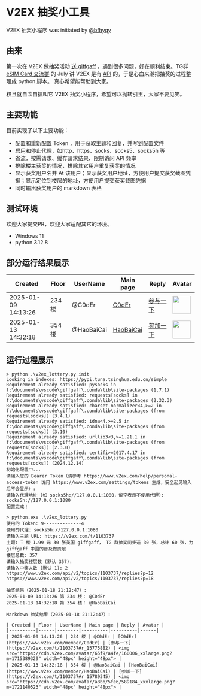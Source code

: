 # V2EX 抽奖小工具
V2EX 抽奖小程序 was initiated by [@bfhyqy](https://www.v2ex.com/member/bfhyqy)

## 由来
第一次在 V2EX 做抽奖活动 [送 giffgaff](https://www.v2ex.com/t/1103737) ，遇到很多问题，好在顺利结束。TG群 [eSIM Card 交流群](https://t.me/esim_card_fans) 的 July 讲 V2EX 是有 [API](https://www.v2ex.com/help/personal-access-token) 的，于是心血来潮把抽奖的过程整理成 python 脚本。
真心希望能帮助到大家。

权且就自吹自擂叫它 V2EX 抽奖小程序，希望可以抛转引玉，大家不要见笑。

## 主要功能

目前实现了以下主要功能：
- 配置和重新配置 Token ，用于获取主题和回复，并写到配置文件
- 启用和停止代理，如http、https、socks、socks5、socks5h 等
- 省流，按需请求、缓存请求结果、限制访问 API 频率
- 排除楼主获奖的情况，排除其它用户重复获奖的情况
- 显示获奖用户名并 At 该用户；显示获奖用户地址，方便用户提交获奖截图凭据；显示定位到楼层的地址，方便用户提交获奖截图凭据
- 同时输出获奖用户的 markdown 表格

## 测试环境

欢迎大家提交PR，欢迎大家适配其它的环境。

- Windows 11
- python 3.12.8

## 部分运行结果展示

| Created | Floor | UserName | Main page | Reply | Avatar |
|----------|------|--------|----------|----------|------|
| 2025-01-09 14:13:26 | 234 楼 | @C0dEr | [C0dEr](https://www.v2ex.com/member/C0dEr) | [参与一下](https://v2ex.com/t/1103737#r_15775882) | <img src="https://cdn.v2ex.com/avatar/65f9/a4fe/160006_xxlarge.png?m=1715389329" width="48px" height="48px"> |
| 2025-01-13 14:32:18 | 354 楼 | @HaoBaiCai | [HaoBaiCai](https://www.v2ex.com/member/HaoBaiCai) | [参加一下](https://v2ex.com/t/1103737#r_15789345) | <img src="https://cdn.v2ex.com/avatar/a8bb/5fe6/589184_xxxlarge.png?m=1721140523" width="48px" height="48px"> |


## 运行过程展示

```
> python .\v2ex_lottery.py init
Looking in indexes: https://pypi.tuna.tsinghua.edu.cn/simple
Requirement already satisfied: pysocks in f:\documents\vscode\giffgaff\.conda\lib\site-packages (1.7.1)
Requirement already satisfied: requests[socks] in f:\documents\vscode\giffgaff\.conda\lib\site-packages (2.32.3)
Requirement already satisfied: charset-normalizer<4,>=2 in f:\documents\vscode\giffgaff\.conda\lib\site-packages (from requests[socks]) (3.4.1)
Requirement already satisfied: idna<4,>=2.5 in f:\documents\vscode\giffgaff\.conda\lib\site-packages (from requests[socks]) (3.10)
Requirement already satisfied: urllib3<3,>=1.21.1 in f:\documents\vscode\giffgaff\.conda\lib\site-packages (from requests[socks]) (2.3.0)
Requirement already satisfied: certifi>=2017.4.17 in f:\documents\vscode\giffgaff\.conda\lib\site-packages (from requests[socks]) (2024.12.14)
初始化配置中...
请输入您的 Bearer Token（请参考 https://www.v2ex.com/help/personal-access-token 访问 https://www.v2ex.com/settings/tokens 生成，安全起见输入后不会显示）:
请输入代理地址 (如 socks5h://127.0.0.1:1080，留空表示不使用代理): socks5h://127.0.0.1:1080
配置完成！

> python.exe .\v2ex_lottery.py 
使用的 Token: 9--------------4
使用的代理: socks5h://127.0.0.1:1080
请输入主题 URL: https://v2ex.com/t/1103737  
主题: T 楼 1.99 元 30 张英国 giffgaff， TG 群抽奖同步送 30 张，总计 60 张，为 giffgaff 中国的普及做贡献
楼层总数: 357
请输入抽奖楼层数 (默认 357): 
请输入中奖人数 (默认 1): 2
https://www.v2ex.com/api/v2/topics/1103737/replies?p=12
https://www.v2ex.com/api/v2/topics/1103737/replies?p=18

抽奖结果（2025-01-18 21:12:47）:
2025-01-09 14:13:26 第 234 楼： @C0dEr
2025-01-13 14:32:18 第 354 楼： @HaoBaiCai

Markdown 抽奖结果（2025-01-18 21:12:47）:

| Created | Floor | UserName | Main page | Reply | Avatar |
|----------|------|--------|----------|----------|------|
| 2025-01-09 14:13:26 | 234 楼 | @C0dEr | [C0dEr](https://www.v2ex.com/member/C0dEr) | [参与一下](https://v2ex.com/t/1103737#r_15775882) | <img src="https://cdn.v2ex.com/avatar/65f9/a4fe/160006_xxlarge.png?m=1715389329" width="48px" height="48px"> |
| 2025-01-13 14:32:18 | 354 楼 | @HaoBaiCai | [HaoBaiCai](https://www.v2ex.com/member/HaoBaiCai) | [参加一下](https://v2ex.com/t/1103737#r_15789345) | <img src="https://cdn.v2ex.com/avatar/a8bb/5fe6/589184_xxxlarge.png?m=1721140523" width="48px" height="48px"> |
```
